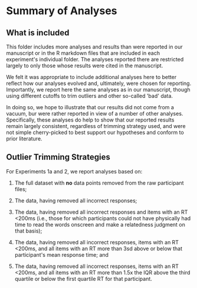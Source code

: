 Summary of Analyses
===================

What is included
----------------

This folder includes more analyses and results than were reported in our manuscript or in the R markdown files that are included in each experiment's individual folder. The analyses reported there are restricted largely to only those whose results were cited in the manuscript.

We felt it was appropriate to include additional analyses here to better reflect how our analyses evolved and, ultimately, were chosen for reporting. Importantly, we report here the same analyses as in our manuscript, though using different cutoffs to trim outliers and other so-called 'bad' data.

In doing so, we hope to illustrate that our results did not come from a vacuum, bur were rather reported in view of a number of other analyses. Specifically, these analyses do help to show that our reported results remain largely consistent, regardless of trimming strategy used, and were not simple cherry-picked to best support our hypotheses and conform to prior literature.

Outlier Trimming Strategies
---------------------------

For Experiments 1a and 2, we report analyses based on:

1. The full dataset with **no** data points removed from the raw participant files;

2. The data, having removed all incorrect responses;

3. The data, having removed all incorrect responses and items with an RT <200ms (i.e., those for which participants could not have physically had time to read the words onscreen and make a relatedness judgment on that basis);

4. The data, having removed all incorrect responses, items with an RT <200ms, and all items with an RT more than 3sd above or below that participant's mean response time; and

5. The data, having removed all incorrect responses, items with an RT <200ms, and all items with an RT more than 1.5x the IQR above the third quartile or below the first quartile RT for that participant.